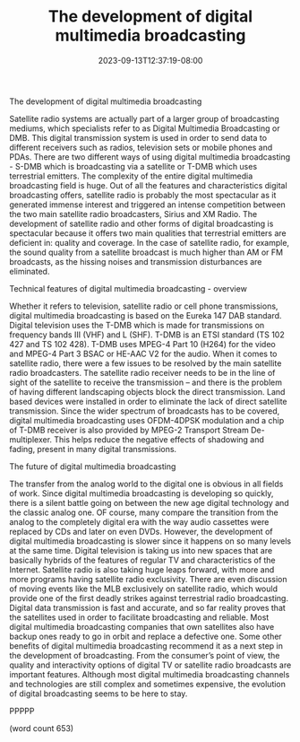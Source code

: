 ﻿---
title: "The development of digital multimedia broadcasting"
date: 2023-09-13T12:37:19-08:00
description: "Satellite-Radio Tips for Web Success"
featured_image: "/images/Satellite-Radio.jpg"
tags: ["Satellite Radio"]
---

The development of digital multimedia broadcasting

Satellite radio systems are actually part of a larger group of broadcasting mediums, which specialists refer to as Digital Multimedia Broadcasting or DMB. This digital transmission system is used in order to send data to different receivers such as radios, television sets or mobile phones and PDAs. There are two different ways of using digital multimedia broadcasting - S-DMB which is broadcasting via a satellite or T-DMB which uses terrestrial emitters. The complexity of the entire digital multimedia broadcasting field is huge. Out of all the features and characteristics digital broadcasting offers, satellite radio is probably the most spectacular as it generated immense interest and triggered an intense competition between the two main satellite radio broadcasters, Sirius and XM Radio. The development of satellite radio and other forms of digital broadcasting is spectacular because it offers two main qualities that terrestrial emitters are deficient in: quality and coverage. In the case of satellite radio, for example, the sound quality from a satellite broadcast is much higher than AM or FM broadcasts, as the hissing noises and transmission disturbances are eliminated. 

Technical features of digital multimedia broadcasting - overview

Whether it refers to television, satellite radio or cell phone transmissions, digital multimedia broadcasting is based on the Eureka 147 DAB standard. Digital television uses the T-DMB which is made for transmissions on frequency bands III (VHF) and L (SHF). T-DMB is an ETSI standard (TS 102 427 and TS 102 428).
T-DMB uses MPEG-4 Part 10 (H264) for the video and MPEG-4 Part 3 BSAC or HE-AAC V2 for the audio.  When  it comes to satellite radio, there were a few issues to be resolved by the main satellite radio broadcasters. The satellite radio receiver needs to be in the line of sight of the satellite to receive the transmission – and there is the problem of having different landscaping objects block the direct transmission. Land based devices were installed in order to eliminate the lack of direct satellite transmission. Since the wider spectrum of broadcasts has to be covered, digital multimedia broadcasting uses OFDM-4DPSK modulation and a chip of T-DMB receiver is also provided by MPEG-2 Transport Stream De-multiplexer. This helps reduce the negative effects of shadowing and fading, present in many digital transmissions. 

The future of digital multimedia broadcasting

The transfer from the analog world to the digital one is obvious in all fields of work. Since digital multimedia broadcasting is developing so quickly, there is a silent battle going on between the new age digital technology and the classic analog one. OF course, many compare the transition from the analog to the completely digital era with the way audio cassettes were replaced by CDs and later on even DVDs. However, the development of digital multimedia broadcasting is slower since it happens on so many levels at the same time. Digital television is taking us into new spaces that are basically hybrids of the features of regular TV and characteristics of the Internet. Satellite radio is also taking huge leaps forward, with more and more programs having satellite radio exclusivity. There are even discussion of moving events like the MLB exclusively on satellite radio, which would provide one of the first deadly strikes against terrestrial radio broadcasting. Digital data transmission is fast and accurate, and so far reality proves that the satellites used in order to facilitate broadcasting and reliable. Most digital multimedia broadcasting companies that own satellites also have backup ones ready to go in orbit and replace a defective one. Some other benefits of digital multimedia broadcasting recommend it as a next step in the development of broadcasting. From the consumer’s point of view, the quality and interactivity options of digital TV or satellite radio broadcasts are important features. Although most digital multimedia broadcasting channels and technologies are still complex and sometimes expensive, the evolution of digital broadcasting seems to be here to stay. 

PPPPP

(word count 653)

